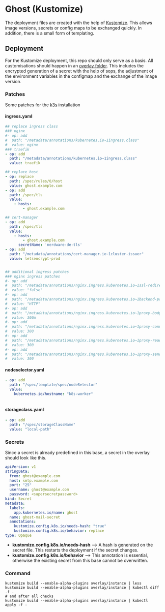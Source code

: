 # Ghost (Kustomize)

The deployment files are created with the help of [Kustomize](https://kustomize.io/). This allows image versions, secrets or config maps to be exchanged quickly. In addition, there is a small form of templating.

## Deployment

For the Kustomize deployment, this repo should only serve as a basis. All customisations should happen in an [overlay folder](https://github.com/kubernetes-sigs/kustomize/blob/master/README.md#2-create-variants-using-overlays). This includes the encrypted generation of a secret with the help of sops, the adjustment of the environment variables in the configmap and the exchange of the image version.

### Patches

Some patches for the [k3s](https://k3s.io/) installation

#### ingress.yaml

```yaml
## replace ingress class
### nginx
#- op: add
#  path: "/metadata/annotations/kubernetes.io~1ingress.class"
#  value: nginx
### traefik
- op: add
  path: "/metadata/annotations/kubernetes.io~1ingress.class"
  value: traefik

## replace host
- op: replace
  path: /spec/rules/0/host
  value: ghost.example.com
- op: add
  path: /spec/tls
  value: 
    - hosts: 
        - ghost.example.com

## cert-manager
- op: add
  path: /spec/tls
  value: 
    - hosts: 
        - ghost.example.com
      secretName: 'nerdware-de-tls' 
- op: add
  path: "/metadata/annotations/cert-manager.io~1cluster-issuer"
  value: letsencrypt-prod


## additional ingress patches
### nginx ingress patches
#- op: add
#  path: "/metadata/annotations/nginx.ingress.kubernetes.io~1ssl-redirect"
#  value: "false"
#- op: add
#  path: "/metadata/annotations/nginx.ingress.kubernetes.io~1backend-protocol"
#  value: "HTTP"
#- op: add
#  path: "/metadata/annotations/nginx.ingress.kubernetes.io~1proxy-body-size"
#  value: 300m
#- op: add
#  path: "/metadata/annotations/nginx.ingress.kubernetes.io~1proxy-connect-timeout"
#  value: 300
#- op: add
#  path: "/metadata/annotations/nginx.ingress.kubernetes.io~1proxy-read-timeout"
#  value: 300
#- op: add
#  path: "/metadata/annotations/nginx.ingress.kubernetes.io~1proxy-send-timeout"
#  value: 300
```

#### nodeselector.yaml

```yaml
- op: add
  path: "/spec/template/spec/nodeSelector"
  value: 
    kubernetes.io/hostname: "k8s-worker"
        
```

#### storageclass.yaml

```yaml
- op: add
  path: "/spec/storageClassName"
  value: "local-path"
```

### Secrets

Since a secret is already predefined in this base, a secret in the overlay should look like this.

```yaml
apiVersion: v1
stringData:
  from: ghost@example.com
  host: smtp.example.com
  port: "25"
  username: ghost@example.com
  password: <supersecretpassword>
kind: Secret
metadata:
  labels:
    app.kubernetes.io/name: ghost
  name: ghost-mail-secret
  annotations:
    kustomize.config.k8s.io/needs-hash: "true"
    kustomize.config.k8s.io/behavior: replace
type: Opaque

```

- **kustomize.config.k8s.io/needs-hash** --> A hash is generated on the secret file. This restarts the deployment if the secret changes.
- **kustomize.config.k8s.io/behavior** --> This annotation is essential, otherwise the existing secret from this base cannot be overwritten.

### Command

```shell
kustomize build --enable-alpha-plugins overlay/instance | less
kustomize build --enable-alpha-plugins overlay/instance | kubectl diff -f -
# and after all checks
kustomize build --enable-alpha-plugins overlay/instance | kubectl apply -f -
```

